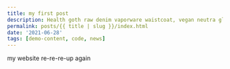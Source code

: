```yaml
---
title: my first post
description: Health goth raw denim vaporware waistcoat, vegan neutra glossier. Cronut chartreuse tbh meh schlitz. Snackwave lumbersexual pinterest narwhal.
permalink: posts/{{ title | slug }}/index.html
date: '2021-06-28'
tags: [demo-content, code, news]
---
```



my website re-re-re-up again